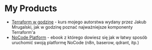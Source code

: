 # My Products

* [Terraform w godzinę](https://terraform.mikr.us/) - kurs mojego autorstwa wydany przez Jakub Mrugalski, jak w godzinę
poznać najważniejsze komponenty Terraform'a
* [NoCode Platform](https://ebook.nocodeplatform.pl/) - ebook z którego dowiesz się jak w łatwy sposób uruchomić swoją
platformę NoCode (n8n, baserow, qdrant, itp.)
